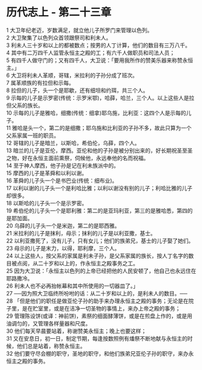 # 历代志上 - 第二十三章
  
 1 大卫年纪老迈，岁数满足，就立他儿子所罗门来管理以色列。  
 2 大卫聚集了以色列众首领跟祭司和利未人。  
 3 利未人三十岁和以上的都被数点；按男的人丁计算，他们的数目有三万八千。  
 4 其中有二万四千人监管永恒主之殿的工；有六千人做职员和司法人员；  
 5 有四千人做守门的；又有四千人，大卫说：「要用我所作的赞美乐器来称赞永恒主。」  
 6 大卫将利未人革顺，哥辖，米拉利的子孙分成了班次。  
 7 属革顺族的有拉但和示每。  
 8 拉但的儿子，头一个是耶歇，还有细坦和约珥，共三个人。  
 9 示每的儿子是示罗密(传统：示罗米鄂)，哈薛，哈兰，三个人。以上这些人是拉但父系的族长。  
 10 示每的儿子是雅哈，细撒(传统：细拿)耶乌施，比利亚：这四个人是示每的儿子。  
 11 雅哈是头一个，第二的是细撒；耶乌施和比利亚的子孙不多，故此只算为一个父系家属一班的职员。  
 12 哥辖的儿子是暗兰，以斯哈，希伯伦，乌薛，四个人。  
 13 暗兰的儿子是亚伦，摩西。亚伦和他的子孙是被分别出来的，好长期祝圣至圣之物，好在永恒主面前熏祭，伺候他，永远奉他的名而祝福。  
 14 至于神人摩西，他子孙是记在利未族派中的。  
 15 摩西的儿子是革舜和以利以谢。  
 16 革舜的儿子头一个是书巴业(传统：细布业)。  
 17 以利以谢的儿子头一个是利哈比雅；以利以谢没有别的儿子；利哈比雅的儿子却很多。  
 18 以斯哈的儿子头一个是示罗密。  
 19 希伯伦的儿子头一个是耶利雅：第二的是亚玛利亚，第三的是雅哈悉，第四的是耶加面。  
 20 乌薛的儿子头一个是米迦，第二的是耶西雅。  
 21 米拉利的儿子是抹利，母示；抹利的儿子是以利亚撒，基士。  
 22 以利亚撒死了，没有儿子，只有女儿；他们的族弟兄，基士的儿子娶了她们。  
 23 母示的儿子是末力，以得，耶利摩，三个人。  
 24 以上这些人，按父系的家属是利未子孙，是父系家属的族长，按人丁名字的数目被点阅，从二十岁和以上的，作永恒主之殿事务之工。  
 25 因为大卫说：「永恒主以色列的上帝已经把他的人民安顿了，他自己也永远住在耶路撒冷。  
 26 利未人也不必再抬帐幕和其中所使用的一切器皿了。」  
 27 ──因为照大卫临终所吩咐的话：从二十岁和以上的，是利未人的数目。──  
 28 「但是他们的职任是做亚伦子孙的助手来办理永恒主之殿的事务；无论是在院子里，是在贮室里，或是在洁净一切圣物的事情上，来办上帝之殿的事务；  
 29 管理陈设饼(或译：神前饼)，素祭的细面酵薄饼，或是在煎盘上作的，或是用油调匀的，又管理各样量器和尺度。  
 30 他们每天早晨要站着，称谢赞美永恒主；晚上也要这样；  
 31 又在安息日，初一日，制定节期，每逢按数照例有燔祭不断地献与永恒主的时候，他们总是站着，称赞永恒主。  
 32 他们要守尽会棚的职守，圣地的职守，和他们族弟兄亚伦子孙的职守，来办永恒主之殿的事务。